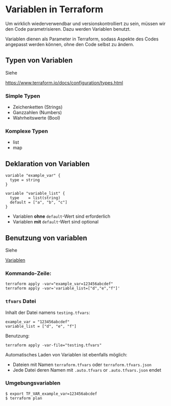 # Variablen in Terraform


Um wirklich wiederverwendbar und versionskontrolliert zu sein, müssen wir den Code parametrisieren. Dazu werden Variablen benutzt.

Variablen dienen als Parameter in Terraform, sodass Aspekte des Codes angepasst werden können, ohne den Code selbst zu ändern.

## Typen von Variablen

Siehe

https://www.terraform.io/docs/configuration/types.html

### Simple Typen

* Zeichenketten (Strings)
* Ganzzahlen (Numbers)
* Wahrheitswerte (Bool)

### Komplexe Typen

* list
* map

## Deklaration von Variablen

```
variable "example_var" {
  type = string
}

variable "variable_list" {
  type    = list(string)
  default = ["a", "b", "c"]
}
```

* Variablen **ohne** `default`-Wert sind erforderlich
* Variablen **mit** `default`-Wert sind optional

## Benutzung von variablen

Siehe

[Variablen](../beispiele/tag-3/03-variables)

### Kommando-Zeile:

```
terraform apply -var="example_var=123456abcdef"
terraform apply -var='variable_list=["d","e","f"]'
```

### `tfvars` Datei

Inhalt der Datei namens `testing.tfvars`:

```
example_var = "123456abcdef"
variable_list = ["d", "e", "f"]
```

Benutzung:

```
terraform apply -var-file="testing.tfvars"
```

Automatisches Laden von Variablen ist ebenfalls möglich:

* Dateien mit Namen `terraform.tfvars` oder `terraform.tfvars.json`
 * Jede Datei deren Namen mit `.auto.tfvars` or `.auto.tfvars.json` endet

### Umgebungsvariablen

```
$ export TF_VAR_example_var=123456abcdef
$ terraform plan
```
